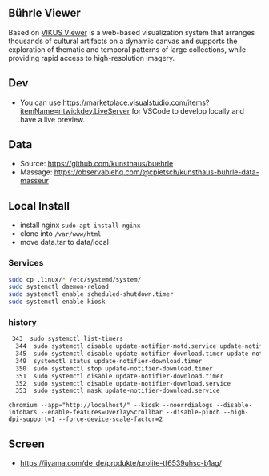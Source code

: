 ## Bührle Viewer

Based on [VIKUS Viewer](https://github.com/cpietsch/vikus-viewer) is a web-based visualization system that arranges thousands of cultural artifacts on a dynamic canvas and supports the exploration of thematic and temporal patterns of large collections, while providing rapid access to high-resolution imagery.

## Dev
- You can use https://marketplace.visualstudio.com/items?itemName=ritwickdey.LiveServer for VSCode to develop locally and have a live preview.

## Data
- Source: https://github.com/kunsthaus/buehrle
- Massage: https://observablehq.com/@cpietsch/kunsthaus-buhrle-data-masseur


## Local Install
- install nginx `sudo apt install nginx`
- clone into `/var/www/html`
- move data.tar to data/local

### Services
```sh
sudo cp .linux/* /etc/systemd/system/
sudo systemctl daemon-reload
sudo systemctl enable scheduled-shutdown.timer
sudo systemctl enable kiosk
```

### history

```sh
 343  sudo systemctl list-timers
  344  sudo systemctl disable update-notifier-motd.service update-notifier-download.service
  345  sudo systemctl disable update-notifier-download.timer update-notifier-motd.timer
  349  systemctl status update-notifier-download.timer
  350  sudo systemctl stop update-notifier-download.timer
  351  sudo systemctl disable update-notifier-download.timer
  352  sudo systemctl disable update-notifier-download.service
  353  sudo systemctl mask update-notifier-download.service
```

```
chromium --app="http://localhost/" --kiosk --noerrdialogs --disable-infobars --enable-features=OverlayScrollbar --disable-pinch --high-dpi-support=1 --force-device-scale-factor=2
```

## Screen
- https://iiyama.com/de_de/produkte/prolite-tf6539uhsc-b1ag/
